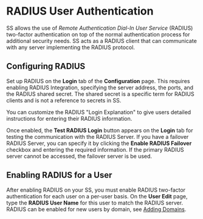 [title]: # (RADIUS User Authentication)
[tags]: # (2FA)
[priority]: # (40)

# RADIUS User Authentication

SS allows the use of *Remote Authentication Dial-In User Service* (RADIUS) two-factor authentication on top of the normal authentication process for additional security needs. SS acts as a RADIUS client that can communicate with any server implementing the RADIUS protocol.

## Configuring RADIUS

Set up RADIUS on the **Login** tab of the **Configuration** page. This requires enabling RADIUS Integration, specifying the server address, the ports, and the RADIUS shared secret. The shared secret is a specific term for RADIUS clients and is not a reference to secrets in SS.

You can customize the RADIUS "Login Explanation" to give users detailed instructions for entering their RADIUS information.

Once enabled, the **Test RADIUS Login** button appears on the **Login** tab for testing the communication with the RADIUS Server. If you have a failover RADIUS Server, you can specify it by clicking the **Enable RADIUS Failover** checkbox and entering the required information. If the primary RADIUS server cannot be accessed, the failover server is be used.

## Enabling RADIUS for a User

After enabling RADIUS on your SS, you must enable RADIUS two-factor authentication for each user on a per-user basis. On the **User Edit** page, type the **RADIUS User Name** for this user to match the RADIUS server. RADIUS can be enabled for new users by domain, see [Adding Domains](../roles/adding-domains/index.md).
